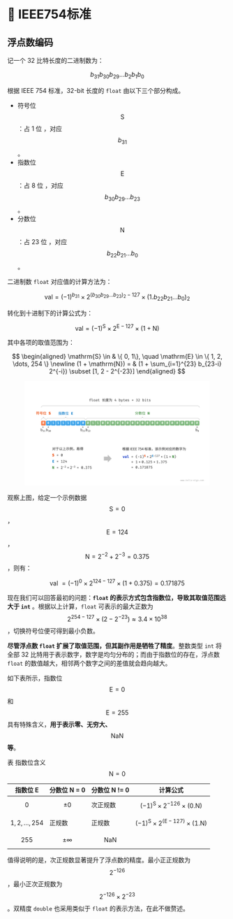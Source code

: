 # 🖕 IEEE754标准

## 浮点数编码

记一个 32 比特长度的二进制数为：

$$
b_{31} b_{30} b_{29} \ldots b_2 b_1 b_0
$$

根据 IEEE 754 标准，32-bit 长度的 `float` 由以下三个部分构成。

* 符号位 $$\mathrm{S}$$ ：占 1 位 ，对应 $$b_{31}$$。
* 指数位 $$\mathrm{E}$$ ：占 8 位 ，对应 $$b_{30} b_{29} \ldots b_{23}$$。
* 分数位 $$\mathrm{N}$$ ：占 23 位 ，对应 $$b_{22} b_{21} \ldots b_0$$。

二进制数 `float` 对应值的计算方法为：

$$
\text {val} = (-1)^{b_{31}} \times 2^{\left(b_{30} b_{29} \ldots b_{23}\right)_2-127} \times\left(1 . b_{22} b_{21} \ldots b_0\right)_2
$$

转化到十进制下的计算公式为：

$$
\text {val}=(-1)^{\mathrm{S}} \times 2^{\mathrm{E} -127} \times (1 + \mathrm{N})
$$

其中各项的取值范围为：

$$
\begin{aligned} \mathrm{S} \in & \{ 0, 1\}, \quad \mathrm{E} \in \{ 1, 2, \dots, 254 \} \newline (1 + \mathrm{N}) = & (1 + \sum_{i=1}^{23} b_{23-i} 2^{-i}) \subset [1, 2 - 2^{-23}] \end{aligned}
$$

<figure><img src="../../.gitbook/assets/图片 (57).png" alt="" width="563"><figcaption></figcaption></figure>

观察上图，给定一个示例数据 $$\mathrm{S} = 0$$ ， $$\mathrm{E} = 124$$ ，$$\mathrm{N} = 2^{-2} + 2^{-3} = 0.375$$ ，则有：

$$
\text { val } = (-1)^0 \times 2^{124 - 127} \times (1 + 0.375) = 0.171875
$$

现在我们可以回答最初的问题：**`float` 的表示方式包含指数位，导致其取值范围远大于 `int`** 。根据以上计算，`float` 可表示的最大正数为 $$2^{254 - 127} \times (2 - 2^{-23}) \approx 3.4 \times 10^{38}$$ ，切换符号位便可得到最小负数。

**尽管浮点数 `float` 扩展了取值范围，但其副作用是牺牲了精度**。整数类型 `int` 将全部 32 比特用于表示数字，数字是均匀分布的；而由于指数位的存在，浮点数 `float` 的数值越大，相邻两个数字之间的差值就会趋向越大。

如下表所示，指数位 $$\mathrm{E} = 0$$ 和 $$\mathrm{E} = 255$$ 具有特殊含义，**用于表示零、无穷大、**$$\mathrm{NaN}$$ **等**。

表   指数位含义$$\mathrm{N} = 0$$

| 指数位 E                | 分数位 N = 0      | 分数位 N != 0       | 计算公式                                                                     |
| -------------------- | -------------- | ---------------- | ------------------------------------------------------------------------ |
| $$0$$                | $$\pm 0$$      | 次正规数             | $$(-1)^{\mathrm{S}} \times 2^{-126} \times (0.\mathrm{N})$$              |
| $$1, 2, \dots, 254$$ | 正规数            | 正规数              | $$(-1)^{\mathrm{S}} \times 2^{(\mathrm{E} -127)} \times (1.\mathrm{N})$$ |
| $$255$$              | $$\pm \infty$$ | $$\mathrm{NaN}$$ |                                                                          |

值得说明的是，次正规数显著提升了浮点数的精度。最小正正规数为 $$2^{-126}$$ ，最小正次正规数为 $$2^{-126} \times 2^{-23}$$。双精度 `double` 也采用类似于 `float` 的表示方法，在此不做赘述。
